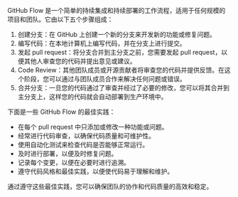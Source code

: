 GitHub Flow 是一个简单的持续集成和持续部署的工作流程，适用于任何规模的项目和团队。它由以下五个步骤组成：

1. 创建分支：在 GitHub 上创建一个新的分支来开发新的功能或修复问题。
2. 编写代码：在本地计算机上编写代码，并在分支上进行提交。
3. 发起 pull request：将分支合并到主分支之前，您需要发起 pull request，以便其他人审查您的代码并提出意见或建议。
4. Code Review：其他团队成员或开源贡献者将审查您的代码并提供反馈。在这个阶段，您可以通过与团队成员合作来解决任何问题或错误。
5. 合并分支：一旦您的代码通过了审查并经过了必要的修改，您可以将其合并到主分支上，这样您的代码就会自动部署到生产环境中。

下面是一些 GitHub Flow 的最佳实践：

- 在每个 pull request 中只添加或修改一种功能或问题。
- 经常进行代码审查，以确保代码质量和可维护性。
- 使用自动化测试来检查代码是否能够正常运行。
- 及时进行部署，以便及时修复问题。
- 记录每个变更，以便在必要时进行追溯。
- 遵守代码风格和最佳实践，以便使代码易于理解和维护。

通过遵守这些最佳实践，您可以确保团队的协作和代码质量的高效和稳定。